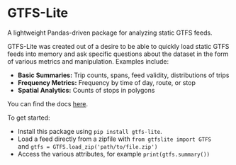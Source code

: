 # GTFS-Lite
A lightweight Pandas-driven package for analyzing static GTFS feeds.

GTFS-Lite was created out of a desire to be able to quickly load static GTFS
feeds into memory and ask specific questions about the dataset in the form of
various metrics and manipulation. Examples include:
* **Basic Summaries:** Trip counts, spans, feed validity, distributions of trips
* **Frequency Metrics:** Frequency by time of day, route, or stop
* **Spatial Analytics:** Counts of stops in polygons

You can find the docs [here](https://gtfs-lite.readthedocs.io/).

To get started:
* Install this package using `pip install gtfs-lite`.
* Load a feed directly from a zipfile with `from gtfslite import GTFS`  
and `gtfs = GTFS.load_zip('path/to/file.zip')`
* Access the various attributes, for example `print(gtfs.summary())`